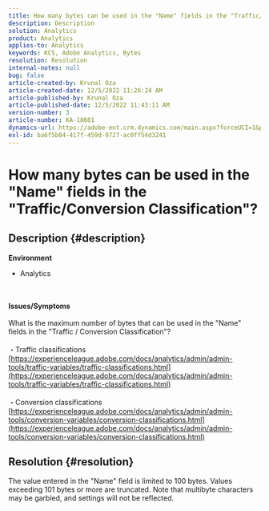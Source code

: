 ```yaml
---
title: How many bytes can be used in the "Name" fields in the "Traffic/Conversion Classification"?
description: Description
solution: Analytics
product: Analytics
applies-to: Analytics
keywords: KCS, Adobe Analytics, Bytes
resolution: Resolution
internal-notes: null
bug: false
article-created-by: Krunal Oza
article-created-date: 12/5/2022 11:26:24 AM
article-published-by: Krunal Oza
article-published-date: 12/5/2022 11:43:11 AM
version-number: 3
article-number: KA-18081
dynamics-url: https://adobe-ent.crm.dynamics.com/main.aspx?forceUCI=1&pagetype=entityrecord&etn=knowledgearticle&id=650ddda4-8f74-ed11-81aa-6045bd006c82
exl-id: ba6f5b04-417f-459d-9727-ac0ff54d3241
---
```

# How many bytes can be used in the "Name" fields in the "Traffic/Conversion Classification"?

## Description {#description}

<b>Environment</b>
- Analytics

<br> <br><b>Issues/Symptoms</b><br> <br>What is the maximum number of bytes that can be used in the "Name" fields in the "Traffic / Conversion Classification"?<br> <br>・Traffic classifications
[https://experienceleague.adobe.com/docs/analytics/admin/admin-tools/traffic-variables/traffic-classifications.html](https://experienceleague.adobe.com/docs/analytics/admin/admin-tools/traffic-variables/traffic-classifications.html)<br> <br>・Conversion classifications
[https://experienceleague.adobe.com/docs/analytics/admin/admin-tools/conversion-variables/conversion-classifications.html](https://experienceleague.adobe.com/docs/analytics/admin/admin-tools/conversion-variables/conversion-classifications.html)

## Resolution {#resolution}


The value entered in the "Name" field is limited to 100 bytes. Values exceeding 101 bytes or more are truncated. Note that multibyte characters may be garbled, and settings will not be reflected.
